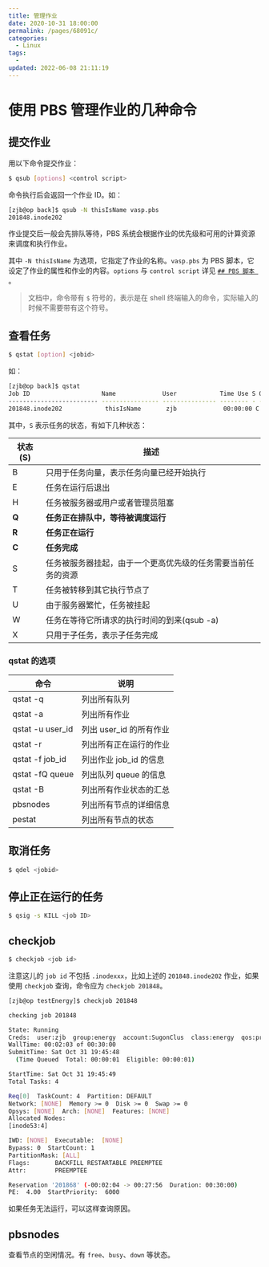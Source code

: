 ```yaml
---
title: 管理作业
date: 2020-10-31 18:00:00
permalink: /pages/68091c/
categories:
  - Linux
tags:
  -
updated: 2022-06-08 21:11:19
---
```


# 使用 PBS 管理作业的几种命令

## 提交作业

用以下命令提交作业：

```bash
$ qsub [options] <control script>
```

命令执行后会返回一个作业 ID。如：

```bash
[zjb@op back]$ qsub -N thisIsName vasp.pbs 
201848.inode202
```

作业提交后一般会先排队等待，PBS 系统会根据作业的优先级和可用的计算资源来调度和执行作业。

其中 `-N thisIsName` 为选项，它指定了作业的名称。`vasp.pbs` 为 PBS 脚本，它设定了作业的属性和作业的内容。`options` 与 `control script` 详见 [`## PBS 脚本 `](03.PBS-script.md) 。

> 文档中，命令带有 `$` 符号的，表示是在 shell 终端输入的命令，实际输入的时候不需要带有这个符号。

## 查看任务

```bash
$ qstat [option] <jobid>
```

如：

```bash
[zjb@op back]$ qstat
Job ID                    Name             User            Time Use S Queue
------------------------- ---------------- --------------- -------- - -----
201848.inode202            thisIsName       zjb             00:00:00 C energy         
```

其中，`S` 表示任务的状态，有如下几种状态：

| 状态(S) | 描述                                                         |
| ------- | ------------------------------------------------------------ |
| B       | 只用于任务向量，表示任务向量已经开始执行                     |
| E       | 任务在运行后退出                                             |
| H       | 任务被服务器或用户或者管理员阻塞                             |
| **Q**   | **任务正在排队中，等待被调度运行**                           |
| **R**   | **任务正在运行**                                             |
| **C**   | **任务完成**                                                 |
| S       | 任务被服务器挂起，由于一个更高优先级的任务需要当前任务的资源 |
| T       | 任务被转移到其它执行节点了                                   |
| U       | 由于服务器繁忙，任务被挂起                                   |
| W       | 任务在等待它所请求的执行时间的到来(qsub -a)                  |
| X       | 只用于子任务，表示子任务完成                                 |

### qstat 的选项

| 命令             | 说明                   |
| ---------------- | ---------------------- |
| qstat -q         | 列出所有队列           |
| qstat -a         | 列出所有作业           |
| qstat -u user_id | 列出 user_id 的所有作业  |
| qstat -r         | 列出所有正在运行的作业 |
| qstat -f job_id  | 列出作业 job_id 的信息   |
| qstat -fQ queue  | 列出队列 queue 的信息    |
| qstat -B         | 列出所有作业状态的汇总 |
| pbsnodes         | 列出所有节点的详细信息 |
| pestat           | 列出所有节点的状态     |

## 取消任务

```bash
$ qdel <jobid>
```

## 停止正在运行的任务

```bash
$ qsig -s KILL <job ID>
```

## checkjob

```bash
$ checkjob <job id>
```

注意这儿的 `job id` 不包括 `.inodexxx`，比如上述的 `201848.inode202` 作业，如果使用 `checkjob` 查询，命令应为 `checkjob 201848`。

```bash
[zjb@op testEnergy]$ checkjob 201848

checking job 201848

State: Running
Creds:  user:zjb  group:energy  account:SugonClus  class:energy  qos:preemptee
WallTime: 00:02:03 of 00:30:00
SubmitTime: Sat Oct 31 19:45:48
  (Time Queued  Total: 00:00:01  Eligible: 00:00:01)

StartTime: Sat Oct 31 19:45:49
Total Tasks: 4

Req[0]  TaskCount: 4  Partition: DEFAULT
Network: [NONE]  Memory >= 0  Disk >= 0  Swap >= 0
Opsys: [NONE]  Arch: [NONE]  Features: [NONE]
Allocated Nodes:
[inode53:4]

IWD: [NONE]  Executable:  [NONE]
Bypass: 0  StartCount: 1
PartitionMask: [ALL]
Flags:       BACKFILL RESTARTABLE PREEMPTEE
Attr:        PREEMPTEE

Reservation '201868' (-00:02:04 -> 00:27:56  Duration: 00:30:00)
PE:  4.00  StartPriority:  6000
```

如果任务无法运行，可以这样查询原因。

## pbsnodes

查看节点的空闲情况。有 `free`、`busy`、`down` 等状态。
